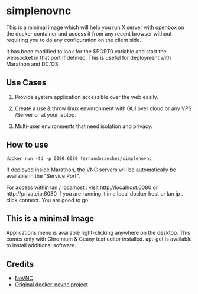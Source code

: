 simplenovnc
============

This is a minimal image which will help you run X server with openbox on the docker container and access it from any recent browser without requiring you to do any configuration on the client side.

It has been modified to look for the $PORT0 variable and start the websocket in that port if defined. This is useful for deployment with Marathon and DC/OS.


## Use Cases

1. Provide system application accessible over the web easily.

2. Create a use & throw linux envinronment with GUI over cloud or any VPS /Server or  at your laptop. 

3. Multi-user environments that need isolation and privacy.

## How to use
```
docker run -td -p 6080:6080 fernandosanchez/simplenovnc
```

If deployed inside Marathon, the VNC servers will be automatically be available in the "Service Port".

For access within lan / localhost : visit http://localhost:6080 or http://privateip:6080
if you are running it in a local docker host or lan ip . click connect. You are good to go.


## This is a minimal Image

Applications menu is available right-clicking anywhere on the desktop.
This comes only with Chromium & Geany text editor installed.
apt-get is available to install additional software.

## Credits

* [NoVNC](http://kanaka.github.io/noVNC/)
* [Original docker-novnc project](https://github.com/paimpozhil/docker-novnc)
